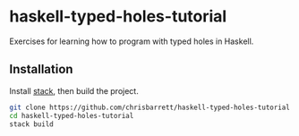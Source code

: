 # haskell-typed-holes-tutorial

Exercises for learning how to program with typed holes in Haskell.

## Installation

Install [stack][], then build the project.


```sh
git clone https://github.com/chrisbarrett/haskell-typed-holes-tutorial
cd haskell-typed-holes-tutorial
stack build
```

[stack]: https://github.com/commercialhaskell/stack/blob/release/doc/install_and_upgrade.md
